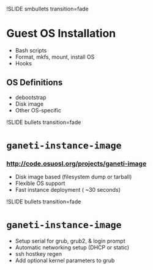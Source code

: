 !SLIDE smbullets transition=fade

# Guest OS Installation #

* Bash scripts
* Format, mkfs, mount, install OS
* Hooks

## OS Definitions ##
* debootstrap
* Disk image
* Other OS-specific

!SLIDE bullets transition=fade

# `ganeti-instance-image` #
### http://code.osuosl.org/projects/ganeti-image ###

* Disk image based (filesystem dump or tarball)
* Flexible OS support
* Fast instance deployment ( ~30 seconds)

!SLIDE bullets transition=fade

# `ganeti-instance-image` #

* Setup serial for grub, grub2, & login prompt
* Automatic networking setup (DHCP or static)
* ssh hostkey regen
* Add optional kernel parameters to grub
